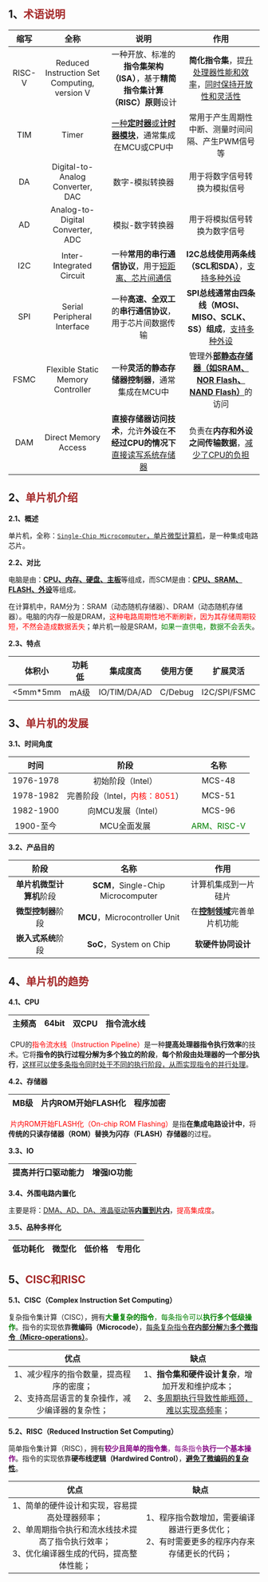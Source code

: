 ## 1、<span style="color:brown">术语说明</span>

|  缩写  |                       全称                       |                             说明                             |                             作用                             |
| :----: | :----------------------------------------------: | :----------------------------------------------------------: | :----------------------------------------------------------: |
| RISC-V | Reduced Instruction Set Computing,<br> version V | 一种开放、标准的**指令集架构（ISA）**，基于**精简指令集计算（RISC）原则**设计 | **简化指令集**，提<u>升处理器性能和效率</u>，<u>同时保持开放性和灵活性</u> |
|  TIM   |                      Timer                       | <u>一种**定时器**或**计时器模块**</u>，通常集成在MCU或CPU中  |      常用于产生周期性中断、测量时间间隔、产生PWM信号等       |
|   DA   |       Digital-to-Analog Converter, <br>DAC       |                       数字-模拟转换器                        |                 用于将数字信号转换为模拟信号                 |
|   AD   |       Analog-to-Digital Converter, <br>ADC       |                       模拟-数字转换器                        |                 用于将模拟信号转换为数字信号                 |
|  I2C   |             Inter-Integrated Circuit             |  一种**常用的串行通信协议**，用于<u>短距离、芯片间通信</u>   |    **I2C总线使用两条线（SCL和SDA）**，<u>支持多种外设</u>    |
|  SPI   |           Serial Peripheral Interface            |  一种**高速、全双工**的**串行通信协议**，用于芯片间数据传输  | **SPI总线通常由四条线（MOSI、MISO、SCLK、SS）组成**，<u>支持多种外设</u> |
|  FSMC  |        Flexible Static Memory Controller         |       一种**灵活的静态存储器控制器**，通常集成在MCU中        | 管理外<u>**部静态存储器（如SRAM、NOR Flash、NAND Flash）**</u>的访问 |
|  DAM   |               Direct Memory Access               | **直接存储器访问技术**，允许**外设**在**不经过CPU的情况下**<u>直接读写系统存储器</u> |   负责在**内存和外设之间传输数据**，<u>减少了CPU的负担</u>   |



## 2、<span style="color:brown">单片机介绍</span>

**2.1、概述**

单片机，全称：<u>`Single-Chip Microcomputer`，单片微型计算机</u>，是一种集成电路芯片。

**2.2、对比**

​	电脑是由：<u>**CPU、内存、硬盘、主板**</u>等组成，而SCM是由：<u>**CPU、SRAM、FLASH、外设**</u>等组成。

​	在计算机中，RAM分为：SRAM（动态随机存储器）、DRAM（动态随机存储器）。电脑的内存一般是DRAM，<span style="color:red">这种电路周期性地不断刷新，因为其存储周期较短，不然会造成数据丢失</span>；单片机一般是SRAM，<span style="color:green">如果一直供电，数据不会丢失</span>。

**2.3、特点**

|  体积小  | 功耗低 |   集成度高   | 使用方便 |   扩展灵活   |
| :------: | :----: | :----------: | :------: | :----------: |
| <5mm*5mm |  mA级  | IO/TIM/DA/AD | C/Debug  | I2C/SPI/FSMC |



## 3、<span style="color:brown">单片机的发展</span>

**3.1、时间角度**

|   时间    |                             阶段                             |                     名称                     |
| :-------: | :----------------------------------------------------------: | :------------------------------------------: |
| 1976-1978 |                      初始阶段（Intel）                       |                    MCS-48                    |
| 1978-1982 | 完善阶段（Intel，<span style="color:red">内核：8051</span>） |                    MCS-51                    |
| 1982-1900 |                      向MCU发展（Intel）                      |                    MCS-96                    |
| 1900-至今 |                         MCU全面发展                          | <span style="color:green">ARM、RISC-V</span> |

**3.2、产品目的**

|           阶段           |                名称                |                作用                 |
| :----------------------: | :--------------------------------: | :---------------------------------: |
| **单片机微型计算机**阶段 | **SCM**，Single-Chip Microcomputer |        计算机集成到一片硅片         |
|    **微型控制器**阶段    |   **MCU**，Microcontroller Unit    | 在<u>**控制领域**</u>完善单片机功能 |
|    **嵌入式系统**阶段    |      **SoC**，System on Chip       |         **软硬件协同设计**          |



## 4、<span style="color:brown">单片机的趋势</span>

**4.1、CPU**

| 主频高 | 64bit | 双CPU | 指令流水线 |
| :----: | :---: | :---: | :--------: |

​	CPU的<span style="color:red">指令流水线（Instruction Pipeline）</span>是一种**提高处理器指令执行效率**的技术。它将**指令的执行过程分解为多个独立的阶段**，**每个阶段由处理器的一个部分执行**，<u>这样可以使多条指令同时处于不同的执行阶段，从而实现指令的并行处理</u>。

**4.2、存储器**

| MB级 | 片内ROM开始FLASH化 | 程序加密 |
| :--: | :----------------: | :------: |

​	<span style="color:red">片内ROM开始FLASH化（On-chip ROM Flashing）</span>是指**在集成电路设计中**，将**传统的只读存储器（ROM）**替换为**闪存（FLASH）存储器**的过程。

**3.3、IO**

| 提高并行口驱动能力 | 增强IO功能 |
| :----------------: | :--------: |

**3.4、外围电路内置化**

主要是将：<u>DMA、AD、DA、液晶驱动等**内置到片内**</u>，<span style="color:red">提高集成度</span>。

**3.5、品种多样化**

| 低功耗化 | 微型化 | 低价格 | 专用化 |
| :------: | :----: | :----: | :----: |



## 5、<span style="color:brown">CISC和RISC</span>

**5.1、CISC（Complex Instruction Set Computing）**

​	复杂指令集计算（CISC），拥有<span style="color:green">**大量复杂的指令**，每条指令可以**执行多个低级操作**</span>。指令的实现依靠**微编码（Microcode）**，<u>每条复杂指令**在内部分解**为**多个微指令（Micro-operations）**</u>。

|                             优点                             |                             缺点                             |
| :----------------------------------------------------------: | :----------------------------------------------------------: |
| 1、减少程序的指令数量，提高程序的密度；<br>2、支持高层语言的复杂操作，减少编译器的复杂性； | 1、**指令集和硬件设计复杂**，增加开发和维护成本；<br>2、<u>多周期执行导致性能瓶颈，难以实现高频率</u>； |

**5.2、RISC（Reduced Instruction Set Computing）**

​	简单指令集计算（RISC），拥有<span style="color:purple">**较少且简单的指令集**，每条指令**执行一个基本操作**</span>。指令的实现依靠**硬布线逻辑（Hardwired Control）**，<u>**避免了微编码的复杂性**</u>。

|                             优点                             |                             缺点                             |
| :----------------------------------------------------------: | :----------------------------------------------------------: |
| 1、简单的硬件设计和实现，容易提高处理器频率；<br>2、单周期指令执行和流水线技术提高了指令执行效率；<br>3、优化编译器生成的代码，提高整体性能； | 1、程序指令数增加，需要编译器进行更多优化；<br>2、有时需要更多的程序内存来存储更长的代码； |

